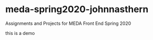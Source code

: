 # meda-spring2020-johnnasthern
Assignments and Projects for MEDA Front End Spring 2020
 
this is a demo
